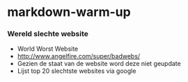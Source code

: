 # markdown-warm-up


### Wereld slechte website
* World Worst Website 
* http://www.angelfire.com/super/badwebs/
* Gezien de staat van de website word deze niet geupdate
* Lijst top 20 slechtste websites via google


